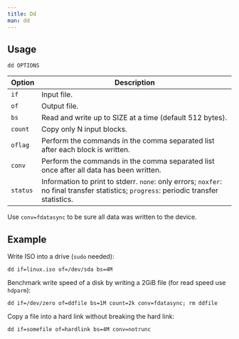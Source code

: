 ```yaml
---
title: Dd
man: dd
---
```


## Usage

```shell
dd OPTIONS
```

| Option   | Description                                                                                                                            |
| -------- | -------------------------------------------------------------------------------------------------------------------------------------- |
| `if`     | Input file.                                                                                                                            |
| `of`     | Output file.                                                                                                                           |
| `bs`     | Read and write up to SIZE at a time (default 512 bytes).                                                                               |
| `count`  | Copy only N input blocks.                                                                                                              |
| `oflag`  | Perform the commands in the comma separated list after each block is written.                                                          |
| `conv`   | Perform the commands in the comma separated list once after all data has been written.                                                 |
| `status` | Information to print to stderr. `none`: only errors; `noxfer`: no final transfer statistics; `progress`: periodic transfer statistics. |

Use `conv=fdatasync` to be sure all data was written to the device.

## Example

Write ISO into a drive (`sudo` needed):

```shell
dd if=linux.iso of=/dev/sda bs=4M
```

Benchmark write speed of a disk by writing a 2GiB file (for read speed use `hdparm`):

```shell
dd if=/dev/zero of=ddfile bs=1M count=2k conv=fdatasync; rm ddfile
```

Copy a file into a hard link without breaking the hard link:

```shell
dd if=somefile of=hardlink bs=4M conv=notrunc
```
